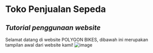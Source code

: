 # Toko Penjualan Sepeda
## _Tutorial penggunaan website_

Selamat datang di website POLYGON BIKES, dibawah ini merupakan tampilan awal dari website kami!
![image](https://github.com/B2-KELOMPOK-3/project-akhir-web/assets/120227492/ba399952-c2a6-4193-8b24-66338a6be392)

